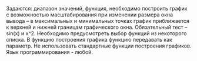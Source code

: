 Задаются: диапазон значений, функция, необходимо построить график с возможностью масштабирования при изменении размера окна вывода – в максимальных и минимальных точках график приближается к  верхней и нижней границам графического окна. Обязательный тест – sin(x) и x^2.
Необходимо предусмотреть выбор функций из некоторого списка. В функцию построения графика функцию передавать как параметр.
Не использовать стандартные функции построения графиков.
Язык программирования - любой.
